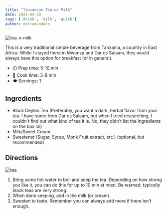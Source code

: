 ```yaml
---
title: "Tanzanian Tea w/ Milk"
date: 2021-04-20
tags: ['drink', 'milk', 'quick']
author: extramundane
---
```


![tea-n-milk](/pix/tanzania-tea-with-milk-01.avif)

This is a very traditional simple beverage from Tanzania, a country in East Africa. While I stayed there in Mwanza and Dar es Salaam, they
would always have this option for breakfast (or in general).

- ⏲️ Prep time: 5-10 min
- 🍳 Cook time: 3-8 min
- 🍽️ Servings: 1

## Ingredients

- Black Ceylon Tea (Preferably, you want a dark, herbal flavor from your tea. I have some from Dar es Salaam,
but when I tried researching, I couldn't find out what kind of tea it is. No, they didn't list the ingredients on
the box lol)
- Milk/Sweet Cream
- Sweetener (Sugar, Syrup, Monk Fruit extract, etc.) (optional, but recommended)

## Directions

![tea](/pix/tanzania-tea-with-milk-02.avif)

1. Bring some hot water to boil and seep the tea. Depending on how strong you like it, you can do this for up to 10 min at most.
Be warned; typically black teas are very strong.
2. When done seeping, add in the milk (or cream).
3. Sweeten to taste. Remember you can always add more if there isn't enough.
